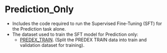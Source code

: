 # Prediction_Only
   - Includes the code required to run the Supervised Fine-Tuning (SFT) for the Prediction task alone.
   - The dataset used to train the SFT model for Prediction only:
      	- [PREDEX_TRAIN](https://huggingface.co/datasets/L-NLProc/PredEx). 
         (Split the PREDEX TRAIN data into train and validation dataset for training).

